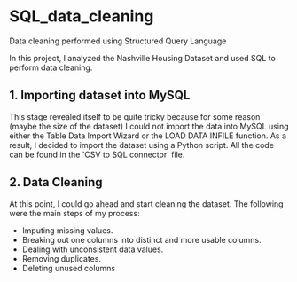 # SQL_data_cleaning
Data cleaning performed using Structured Query Language

In this project, I analyzed the Nashville Housing Dataset and used SQL to perform data cleaning.

## 1. Importing dataset into MySQL
This stage revealed itself to be quite tricky because for some reason (maybe the size of the dataset) I could not import 
the data into MySQL using either the Table Data Import Wizard or the LOAD DATA INFILE function. 
As a result, I decided to import the dataset using a Python script. All the code can be found in the 'CSV to SQL connector' file.

## 2. Data Cleaning

At this point, I could go ahead and start cleaning the dataset.
The following were the main steps of my process:

- Imputing missing values. 
- Breaking out one columns into distinct and more usable columns.
- Dealing with unconsistent data values.
- Removing duplicates.
- Deleting unused columns
